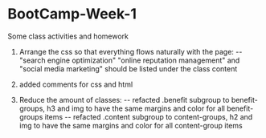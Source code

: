 # BootCamp-Week-1
Some class activities and homework

1) Arrange the css so that everything flows naturally with the page:
      -- "search engine optimization" "online reputation management" and  "social media marketing" should be listed under the class content

2) added comments for css and html

2) Reduce the amount of classes:
      -- refacted .benefit subgroup to benefit-groups, h3 and img to have the same margins and color for all benefit-groups items
      -- refacted .content subgroup to content-groups, h2 and img to have the same margins and color for all content-group items